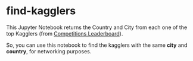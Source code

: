 # find-kagglers

This Jupyter Notebook returns the Country and City from each one of the top Kagglers (from [Competitions Leaderboard](https://www.kaggle.com/rankings)).

So, you can use this notebook to find the kagglers with the same __city__ and __country__, for networking purposes.
